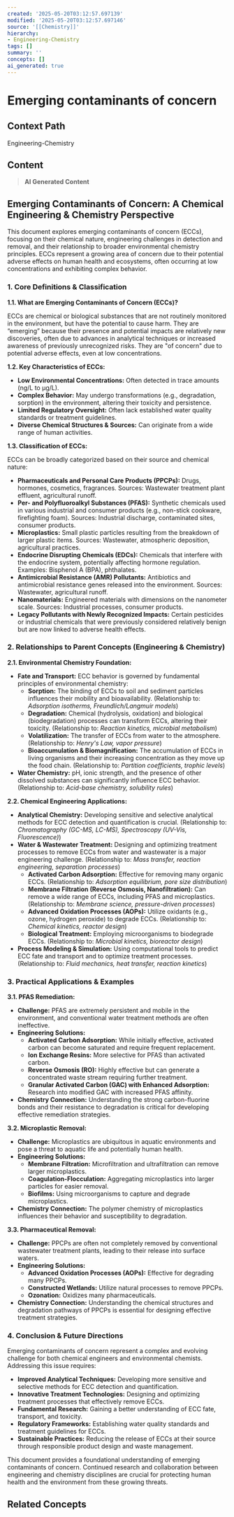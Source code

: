 ```yaml
---
created: '2025-05-20T03:12:57.697139'
modified: '2025-05-20T03:12:57.697146'
source: '[[Chemistry]]'
hierarchy:
- Engineering-Chemistry
tags: []
summary: ''
concepts: []
ai_generated: true
---
```


# Emerging contaminants of concern

## Context Path
Engineering-Chemistry

## Content
> **AI Generated Content**
## Emerging Contaminants of Concern: A Chemical Engineering & Chemistry Perspective

This document explores emerging contaminants of concern (ECCs), focusing on their chemical nature, engineering challenges in detection and removal, and their relationship to broader environmental chemistry principles.  ECCs represent a growing area of concern due to their potential adverse effects on human health and ecosystems, often occurring at low concentrations and exhibiting complex behavior.

### 1. Core Definitions & Classification

**1.1. What are Emerging Contaminants of Concern (ECCs)?**

ECCs are chemical or biological substances that are not routinely monitored in the environment, but have the potential to cause harm. They are “emerging” because their presence and potential impacts are relatively new discoveries, often due to advances in analytical techniques or increased awareness of previously unrecognized risks.  They are "of concern" due to potential adverse effects, even at low concentrations.

**1.2. Key Characteristics of ECCs:**

* **Low Environmental Concentrations:** Often detected in trace amounts (ng/L to µg/L).
* **Complex Behavior:**  May undergo transformations (e.g., degradation, sorption) in the environment, altering their toxicity and persistence.
* **Limited Regulatory Oversight:**  Often lack established water quality standards or treatment guidelines.
* **Diverse Chemical Structures & Sources:**  Can originate from a wide range of human activities.

**1.3. Classification of ECCs:**

ECCs can be broadly categorized based on their source and chemical nature:

* **Pharmaceuticals and Personal Care Products (PPCPs):**  Drugs, hormones, cosmetics, fragrances.  Sources: Wastewater treatment plant effluent, agricultural runoff.
* **Per- and Polyfluoroalkyl Substances (PFAS):**  Synthetic chemicals used in various industrial and consumer products (e.g., non-stick cookware, firefighting foam).  Sources: Industrial discharge, contaminated sites, consumer products.
* **Microplastics:**  Small plastic particles resulting from the breakdown of larger plastic items. Sources:  Wastewater, atmospheric deposition, agricultural practices.
* **Endocrine Disrupting Chemicals (EDCs):**  Chemicals that interfere with the endocrine system, potentially affecting hormone regulation.  Examples: Bisphenol A (BPA), phthalates.
* **Antimicrobial Resistance (AMR) Pollutants:**  Antibiotics and antimicrobial resistance genes released into the environment. Sources: Wastewater, agricultural runoff.
* **Nanomaterials:**  Engineered materials with dimensions on the nanometer scale. Sources: Industrial processes, consumer products.
* **Legacy Pollutants with Newly Recognized Impacts:**  Certain pesticides or industrial chemicals that were previously considered relatively benign but are now linked to adverse health effects.


### 2. Relationships to Parent Concepts (Engineering & Chemistry)

**2.1. Environmental Chemistry Foundation:**

* **Fate and Transport:** ECC behavior is governed by fundamental principles of environmental chemistry:
    * **Sorption:**  The binding of ECCs to soil and sediment particles influences their mobility and bioavailability.  (Relationship to: *Adsorption isotherms, Freundlich/Langmuir models*)
    * **Degradation:**  Chemical (hydrolysis, oxidation) and biological (biodegradation) processes can transform ECCs, altering their toxicity. (Relationship to: *Reaction kinetics, microbial metabolism*)
    * **Volatilization:**  The transfer of ECCs from water to the atmosphere. (Relationship to: *Henry's Law, vapor pressure*)
    * **Bioaccumulation & Biomagnification:**  The accumulation of ECCs in living organisms and their increasing concentration as they move up the food chain. (Relationship to: *Partition coefficients, trophic levels*)
* **Water Chemistry:**  pH, ionic strength, and the presence of other dissolved substances can significantly influence ECC behavior. (Relationship to: *Acid-base chemistry, solubility rules*)

**2.2. Chemical Engineering Applications:**

* **Analytical Chemistry:**  Developing sensitive and selective analytical methods for ECC detection and quantification is crucial. (Relationship to: *Chromatography (GC-MS, LC-MS), Spectroscopy (UV-Vis, Fluorescence)*)
* **Water & Wastewater Treatment:**  Designing and optimizing treatment processes to remove ECCs from water and wastewater is a major engineering challenge. (Relationship to: *Mass transfer, reaction engineering, separation processes*)
    * **Activated Carbon Adsorption:**  Effective for removing many organic ECCs. (Relationship to: *Adsorption equilibrium, pore size distribution*)
    * **Membrane Filtration (Reverse Osmosis, Nanofiltration):**  Can remove a wide range of ECCs, including PFAS and microplastics. (Relationship to: *Membrane science, pressure-driven processes*)
    * **Advanced Oxidation Processes (AOPs):**  Utilize oxidants (e.g., ozone, hydrogen peroxide) to degrade ECCs. (Relationship to: *Chemical kinetics, reactor design*)
    * **Biological Treatment:**  Employing microorganisms to biodegrade ECCs. (Relationship to: *Microbial kinetics, bioreactor design*)
* **Process Modeling & Simulation:**  Using computational tools to predict ECC fate and transport and to optimize treatment processes. (Relationship to: *Fluid mechanics, heat transfer, reaction kinetics*)



### 3. Practical Applications & Examples

**3.1. PFAS Remediation:**

* **Challenge:** PFAS are extremely persistent and mobile in the environment, and conventional water treatment methods are often ineffective.
* **Engineering Solutions:**
    * **Activated Carbon Adsorption:** While initially effective, activated carbon can become saturated and require frequent replacement.
    * **Ion Exchange Resins:**  More selective for PFAS than activated carbon.
    * **Reverse Osmosis (RO):**  Highly effective but can generate a concentrated waste stream requiring further treatment.
    * **Granular Activated Carbon (GAC) with Enhanced Adsorption:**  Research into modified GAC with increased PFAS affinity.
* **Chemistry Connection:** Understanding the strong carbon-fluorine bonds and their resistance to degradation is critical for developing effective remediation strategies.

**3.2. Microplastic Removal:**

* **Challenge:** Microplastics are ubiquitous in aquatic environments and pose a threat to aquatic life and potentially human health.
* **Engineering Solutions:**
    * **Membrane Filtration:**  Microfiltration and ultrafiltration can remove larger microplastics.
    * **Coagulation-Flocculation:**  Aggregating microplastics into larger particles for easier removal.
    * **Biofilms:**  Using microorganisms to capture and degrade microplastics.
* **Chemistry Connection:**  The polymer chemistry of microplastics influences their behavior and susceptibility to degradation.

**3.3. Pharmaceutical Removal:**

* **Challenge:** PPCPs are often not completely removed by conventional wastewater treatment plants, leading to their release into surface waters.
* **Engineering Solutions:**
    * **Advanced Oxidation Processes (AOPs):**  Effective for degrading many PPCPs.
    * **Constructed Wetlands:**  Utilize natural processes to remove PPCPs.
    * **Ozonation:**  Oxidizes many pharmaceuticals.
* **Chemistry Connection:**  Understanding the chemical structures and degradation pathways of PPCPs is essential for designing effective treatment strategies.



### 4. Conclusion & Future Directions

Emerging contaminants of concern represent a complex and evolving challenge for both chemical engineers and environmental chemists.  Addressing this issue requires:

* **Improved Analytical Techniques:**  Developing more sensitive and selective methods for ECC detection and quantification.
* **Innovative Treatment Technologies:**  Designing and optimizing treatment processes that effectively remove ECCs.
* **Fundamental Research:**  Gaining a better understanding of ECC fate, transport, and toxicity.
* **Regulatory Frameworks:**  Establishing water quality standards and treatment guidelines for ECCs.
* **Sustainable Practices:** Reducing the release of ECCs at their source through responsible product design and waste management.



This document provides a foundational understanding of emerging contaminants of concern. Continued research and collaboration between engineering and chemistry disciplines are crucial for protecting human health and the environment from these growing threats.

## Related Concepts
